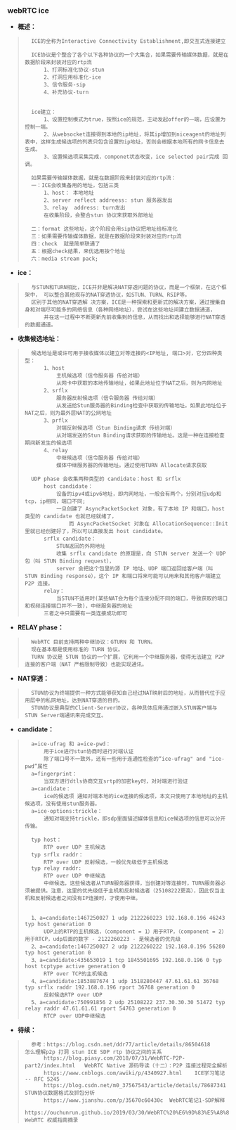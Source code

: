 ### webRTC ice
- **概述：**
>       ICE的全称为Interactive Connectivity Establishment,即交互式连接建立
>
>       ICE协议是个整合了各个以下各种协议的一个大集合，如果需要传输媒体数据，就是在数据阶段来封装对应的rtp流
>           1、打洞标准化协议-stun
>           2、打洞应用标准化-ice
>           3、信令服务-sip
>           4、补充协议-turn
>
>
>       ice建立：
>           1、设置控制模式为true，按照ice的规范，主动发起offer的一端，应设置为控制一端。
>           2、从websocket连接得到本地的ip地址，将其ip增加到niceagent的地址列表中，这样生成候选项的列表只包含设置的ip地址，否则会根据本地所有的网卡信息去生成。
>           3、设置候选项采集完成，componet状态改变，ice selected pair完成 回调。
>
>       如果需要传输媒体数据，就是在数据阶段来封装对应的rtp流：
>       一：ICE会收集备用的地址，包括三类
>           1、host： 本地地址
>           2、server reflect addreess: stun 服务器发出
>           3、relay  address: turn发出
>           在收集阶段，会整合stun 协议来获取外部地址
>
>       二：format 这些地址，这个阶段会用sip协议把地址给标准化
>       三：如果需要传输媒体数据，就是在数据阶段来封装对应的rtp流
>       四：check  就是简单联通了
>       五：根据check结果，来优选用按个地址
>       六：media stream pack;
>
>

- **ice：**
>       与STUN和TURN相比，ICE并非是解决NAT穿透问题的协议，而是一个框架，在这个框架中， 可以整合其他现存的NAT穿透协议，如STUN、TURN、RSIP等。
>       区别于其他的NAT穿透解 决方案，ICE是一种探索和更新式的解决方案，通过搜集自身和对端尽可能多的网络信息（各种网络地址），尝试在这些地址间建立数据通道，
>           并在这一过程中不断更新先前收集到的信息，从而找出和选择能够进行NAT穿透的数据通道。
>
>
>

- **收集候选地址：**
>       候选地址是或许可用于接收媒体以建立对等连接的<IP地址, 端口>对，它分四种类型：
>           1、host
>               主机候选项（信令服务器 传给对端）
>               从网卡中获取的本地传输地址，如果此地址位于NAT之后，则为内网地址
>           2、srflx
>               服务器反射候选项（信令服务器 传给对端）
>               从发送给Stun服务器的Binding检查中获取的传输地址。如果此地址位于NAT之后，则为最外层NAT的公网地址
>           3、prflx
>               对端反射候选项（Stun Binding请求 传给对端）
>               从对端发送的Stun Binding请求获取的传输地址。这是一种在连接检查期间新发生的候选项
>           4、relay
>               中继候选项（信令服务器 传给对端）
>               媒体中继服务器的传输地址。通过使用TURN Allocate请求获取
>
>       UDP phase 会收集两种类型的 candidate：host 和 srflx
>           host candidate：
>               设备的ipv4或ipv6地址，即内网地址，一般会有两个，分别对应udp和tcp，ip相同，端口不同;
>               一旦创建了 AsyncPacketSocket 对象，有了本地 IP 和端口，host 类型的 candidate 也就已经就绪了，
>                   而 AsyncPacketSocket 对象在 AllocationSequence::Init 里就已经创建好了，所以可以直接发出 host candidate。
>           srflx candidate：
>               STUN返回的外网地址
>               收集 srflx candidate 的原理是，向 STUN server 发送一个 UDP 包（叫 STUN Binding request），
>               server 会把这个包里的源 IP 地址、UDP 端口返回给客户端（叫 STUN Binding response），这个 IP 和端口将来可能可以用来和其他客户端建立 P2P 连接。
>           relay：
>               当STUN不适用时(某些NAT会为每个连接分配不同的端口，导致获取的端口和视频连接端口并不一致)，中继服务器的地址
>           三者之中只需要有一类连接成功即可
>
>

- **RELAY phase：**
>       WebRTC 目前支持两种中继协议：GTURN 和 TURN。
>       现在基本都是使用标准的 TURN 协议。
>       TURN 协议是 STUN 协议的一个扩展，它利用一个中继服务器，使得无法建立 P2P 连接的客户端（NAT 严格限制导致）也能实现通讯。
>

- **NAT穿透：**
>       STUN协议为终端提供一种方式能够获知自己经过NAT映射后的地址，从而替代位于应用层中的私网地址，达到NAT穿透的目的。
>       STUN协议是典型的Client-Server协议，各种具体应用通过嵌入STUN客户端与STUN Server端通讯来完成交互。
>

- **candidate：**
>       a=ice-ufrag 和 a=ice-pwd：
>           用于ice进行stun协商时进行对端认证
>           除了端口号不一致外，还有一些用于连通性检查的“ice-ufrag" and "ice-pwd”属性
>       a=fingerprint：
>           当双方进行dtls协商交互srtp的加密key时，对对端进行验证
>       a=candidate：
>           ice的候选项 通知对端本地的ice连接的候选项，本文只使用了本地地址的主机候选项，没有使用stun服务器。
>       a=ice-options:trickle：
>           通知对端支持trickle，即sdp里面描述媒体信息和ice候选项的信息可以分开传输。
>
>       typ host：
>           RTP over UDP 主机候选
>       typ srflx raddr：
>           RTP over UDP 反射候选，一般优先级低于主机候选
>       typ relay raddr:
>           RTP over UDP 中继候选
>           中继候选，这些候选者从TURN服务器获得，当创建对等连接时，TURN服务器必须被提供。注意，这里的优先级低于主机和反射候选者（25108222更高），因此仅当主机和反射候选者之间没有IP连接时，才使用中继。
>
>
>       1、a=candidate:1467250027 1 udp 2122260223 192.168.0.196 46243 typ host generation 0
>           UDP上的RTP的主机候选，（component = 1）用于RTP，（component = 2）用于RTCP，udp后面的数字 - 2122260223 - 是候选者的优先级
>       2、a=candidate:1467250027 2 udp 2122260222 192.168.0.196 56280 typ host generation 0
>       3、a=candidate:435653019 1 tcp 1845501695 192.168.0.196 0 typ host tcptype active generation 0
>           RTP over TCP的主机候选
>       4、a=candidate:1853887674 1 udp 1518280447 47.61.61.61 36768 typ srflx raddr 192.168.0.196 rport 36768 generation 0
>           反射候选RTP over UDP
>       5、a=candidate:750991856 2 udp 25108222 237.30.30.30 51472 typ relay raddr 47.61.61.61 rport 54763 generation 0
>           RTCP over UDP中继候选
>
>
>
>
>

- **待续：**
>       参考：https://blog.csdn.net/ddr77/article/details/86504618     怎么理解p2p 打洞 stun ICE SDP rtp 协议之间的关系
>           https://blog.piasy.com/2018/07/31/WebRTC-P2P-part2/index.html   WebRTC Native 源码导读（十二）：P2P 连接过程完全解析
>           https://www.cnblogs.com/awiki/p/4340927.html    ICE学习笔记 -- RFC 5245
>           https://blog.csdn.net/m0_37567543/article/details/78687341  STUN协议数据格式及抓包分析
>           https://www.jianshu.com/p/35670c60430c  WebRTC笔记1-SDP解释
>           https://ouchunrun.github.io/2019/03/30/WebRTC%20%E6%9D%83%E5%A8%81%E6%8C%87%E5%8D%97%E6%91%98%E5%BD%95/     WebRTC 权威指南摘录
>
>
>
>
>
>
>
>
>
>
>
